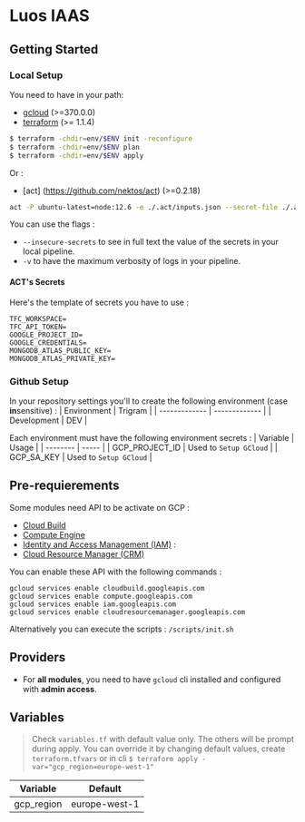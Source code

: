 # Luos IAAS

## Getting Started

### Local Setup

You need to have in your path:

- [gcloud](https://cloud.google.com/sdk/install?hl=fr) (>=370.0.0)
- [terraform](https://www.terraform.io/downloads.html) (>= 1.1.4)

```sh
$ terraform -chdir=env/$ENV init -reconfigure
$ terraform -chdir=env/$ENV plan
$ terraform -chdir=env/$ENV apply
```

Or :

- [act] (https://github.com/nektos/act) (>=0.2.18)

```sh
act -P ubuntu-latest=node:12.6 -e ./.act/inputs.json --secret-file ./.act/.secrets -j terraform
```

You can use the flags :

- `--insecure-secrets` to see in full text the value of the secrets in your local pipeline.
- `-v` to have the maximum verbosity of logs in your pipeline.

#### ACT's Secrets

Here's the template of secrets you have to use :

```env
TFC_WORKSPACE=
TFC_API_TOKEN=
GOOGLE_PROJECT_ID=
GOOGLE_CREDENTIALS=
MONGODB_ATLAS_PUBLIC_KEY=
MONGODB_ATLAS_PRIVATE_KEY=
```

### Github Setup

In your repository settings you'll to create the following environment (case **in**sensitive) :
| Environment | Trigram |
| ------------- | ------------- |
| Development | DEV |

Each environment must have the following environment secrets :
| Variable | Usage |
| -------- | ----- |
| GCP_PROJECT_ID | Used to `Setup GCloud` |
| GCP_SA_KEY | Used to `Setup GCloud` |

## Pre-requierements

Some modules need API to be activate on GCP :

- [Cloud Build]()
- [Compute Engine](https://console.developers.google.com/apis/library/compute.googleapis.com)
- [Identity and Access Management (IAM)](https://console.developers.google.com/apis/api/iam.googleapis.com/overview) :
- [Cloud Resource Manager (CRM)](https://console.developers.google.com/apis/api/cloudresourcemanager.googleapis.com/overview)

You can enable these API with the following commands :

```
gcloud services enable cloudbuild.googleapis.com
gcloud services enable compute.googleapis.com
gcloud services enable iam.googleapis.com
gcloud services enable cloudresourcemanager.googleapis.com
```

Alternatively you can execute the scripts : `/scripts/init.sh`

## Providers

- For **all modules**, you need to have `gcloud` cli installed and configured with **admin access**.

## Variables

> Check `variables.tf` with default value only. The others will be prompt during apply.
> You can override it by changing default values, create `terraform.tfvars` or in cli `$ terraform apply -var="gcp_region=europe-west-1"`

| Variable   | Default       |
| ---------- | ------------- |
| gcp_region | europe-west-1 |
